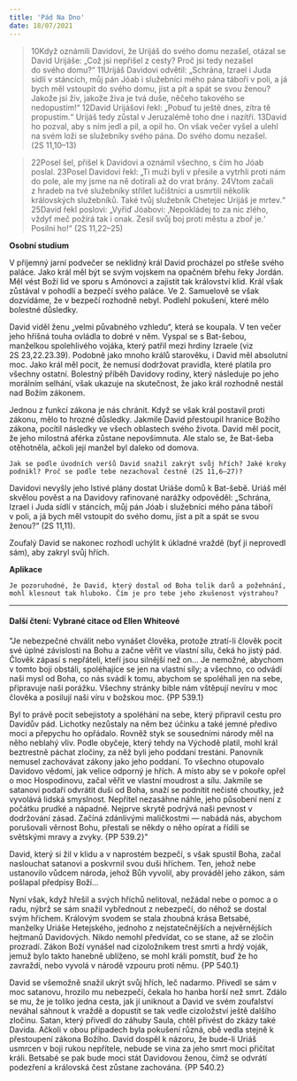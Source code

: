```yaml
---
title: 'Pád Na Dno'
date: 18/07/2021
---
```


> <p></p>
> 10Když oznámili Davidovi, že Urijáš do svého domu nezašel, otázal se David Urijáše: „Což jsi nepřišel z cesty? Proč jsi tedy nezašel do svého domu?“ 11Urijáš Davidovi odvětil: „Schrána, Izrael i Juda sídlí v stáncích, můj pán Jóab i služebníci mého pána táboří v poli, a já bych měl vstoupit do svého domu, jíst a pít a spát se svou ženou? Jakože jsi živ, jakože živa je tvá duše, něčeho takového se nedopustím!“ 12David Urijášovi řekl: „Pobuď tu ještě dnes, zítra tě propustím.“ Urijáš tedy zůstal v Jeruzalémě toho dne i nazítří. 13David ho pozval, aby s ním jedl a pil, a opil ho. On však večer vyšel a ulehl na svém loži se služebníky svého pána. Do svého domu nezašel. (2S 11,10–13)

> <p></p>
> 22Posel šel, přišel k Davidovi a oznámil všechno, s čím ho Jóab poslal. 23Posel Davidovi řekl: „Ti muži byli v přesile a vytrhli proti nám do pole, ale my jsme na ně dotírali až do vrat brány. 24Vtom začali z hradeb na tvé služebníky střílet lučištníci a usmrtili několik královských služebníků. Také tvůj služebník Chetejec Urijáš je mrtev.“ 25David řekl poslovi: „Vyřiď Jóabovi: ‚Nepokládej to za nic zlého, vždyť meč požírá tak i onak. Zesil svůj boj proti městu a zboř je.‘ Posilni ho!“ (2S 11,22–25)

**Osobní studium**

V příjemný jarní podvečer se neklidný král David procházel po střeše svého paláce. Jako král měl být se svým vojskem na opačném břehu řeky Jordán. Měl vést Boží lid ve sporu s Amónovci a zajistit tak království klid. Král však zůstával v pohodlí a bezpečí svého paláce. Ve 2. Samuelově se však dozvídáme, že v bezpečí rozhodně nebyl. Podlehl pokušení, které mělo bolestné důsledky.

David viděl ženu „velmi půvabného vzhledu“, která se koupala. V ten večer jeho hříšná touha ovládla to dobré v něm. Vyspal se s Bat-šebou, manželkou spolehlivého vojáka, který patřil mezi hrdiny Izraele (viz 2S 23,22.23.39). Podobně jako mnoho králů starověku, i David měl absolutní moc. Jako král měl pocit, že nemusí dodržovat pravidla, které platila pro všechny ostatní. Bolestný příběh Davidovy rodiny, který následuje po jeho morálním selhání, však ukazuje na skutečnost, že jako král rozhodně nestál nad Božím zákonem.

Jednou z funkcí zákona je nás chránit. Když se však král postavil proti zákonu, mělo to hrozné důsledky. Jakmile David přestoupil hranice Božího zákona, pocítil následky ve všech oblastech svého života. David měl pocit, že jeho milostná aférka zůstane nepovšimnuta. Ale stalo se, že Bat-šeba otěhotněla, ačkoli její manžel byl daleko od domova.

`Jak se podle úvodních veršů David snažil zakrýt svůj hřích? Jaké kroky podnikl? Proč se podle tebe nezachoval čestně (2S 11,6–27)?`

Davidovi nevyšly jeho lstivé plány dostat Uriáše domů k Bat-šebě. Uriáš měl skvělou pověst a na Davidovy rafinované narážky odpověděl: „Schrána, Izrael i Juda sídlí v stáncích, můj pán Jóab i služebníci mého pána táboří v poli, a já bych měl vstoupit do svého domu, jíst a pít a spát se svou ženou?“ (2S 11,11).

Zoufalý David se nakonec rozhodl uchýlit k úkladné vraždě (byť ji neprovedl sám), aby zakryl svůj hřích.

**Aplikace**

`Je pozoruhodné, že David, který dostal od Boha tolik darů a požehnání, mohl klesnout tak hluboko. Čím je pro tebe jeho zkušenost výstrahou?`

---

#### Další čtení: Vybrané citace od Ellen Whiteové

"Je nebezpečné chválit nebo vynášet člověka, protože ztratí-li člověk pocit své úplné závislosti na Bohu a začne věřit ve vlastní sílu, čeká ho jistý pád. Člověk zápasí s nepřáteli, kteří jsou silnější než on... Je nemožné, abychom v tomto boji obstáli, spoléhajíce se jen na vlastní síly; a všechno, co odvádí naši mysl od Boha, co nás svádí k tomu, abychom se spoléhali jen na sebe, připravuje naši porážku. Všechny stránky bible nám vštěpují nevíru v moc člověka a posilují naši víru v božskou moc. {PP 539.1}

Byl to právě pocit sebejistoty a spoléhání na sebe, který připravil cestu pro Davidův pád. Lichotky nezůstaly na něm bez účinku a také jemné předivo moci a přepychu ho opřádalo. Rovněž styk se sousedními národy měl na něho neblahý vliv. Podle obyčeje, který tehdy na Východě platil, mohl král beztrestně páchat zločiny, za něž byli jeho poddaní trestáni. Panovník nemusel zachovávat zákony jako jeho poddaní. To všechno otupovalo Davidovo vědomí, jak velice odporný je hřích. A místo aby se v pokoře opřel o moc Hospodinovu, začal věřit ve vlastní moudrost a sílu. Jakmile se satanovi podaří odvrátit duši od Boha, snaží se podnítit nečisté choutky, jež vyvolává lidská smyslnost. Nepřítel nezasáhne náhle, jeho působení není z počátku prudké a nápadné. Nejprve skrytě podrývá naši pevnost v dodržování zásad. Začíná zdánlivými maličkostmi — nabádá nás, abychom porušovali věrnost Bohu, přestali se někdy o něho opírat a řídili se světskými mravy a zvyky. {PP 539.2}"

David, který si žil v klidu a v naprostém bezpečí, s však spustil Boha, začal naslouchat satanovi a poskvrnil svou duši hříchem. Ten, jehož nebe ustanovilo vůdcem národa, jehož Bůh vyvolil, aby prováděl jeho zákon, sám pošlapal předpisy Boží...

Nyní však, když hřešil a svých hříchů nelitoval, nežádal nebe o pomoc a o radu, nýbrž se sám snažil vybřednout z nebezpečí, do něhož se dostal svým hříchem. Královým svodem se stala zhoubná krása Betsabé, manželky Uriáše Hetejského, jednoho z nejstatečnějších a nejvěrnějších hejtmanů Davidových. Nikdo nemohl předvídat, co se stane, až se zločin prozradí. Zákon Boží vynášel nad cizoložníkem trest smrti a hrdý voják, jemuž bylo takto hanebně ublíženo, se mohl králi pomstít, buď že ho zavraždí, nebo vyvolá v národě vzpouru proti němu. {PP 540.1}

David se všemožně snažil ukrýt svůj hřích, leč nadarmo. Přivedl se sám v moc satanovu, hrozilo mu nebezpečí, čekala ho hanba horší než smrt. Zdálo se mu, že je toliko jedna cesta, jak jí uniknout a David ve svém zoufalství neváhal sáhnout k vraždě a dopustit se tak vedle cizoložství ještě dalšího zločinu. Satan, který přivedl do záhuby Saula, chtěl přivést do zkázy také Davida. Ačkoli v obou případech byla pokušení různá, obě vedla stejně k přestoupení zákona Božího. David dospěl k názoru, že bude-li Uriáš usmrcen v boji rukou nepřítele, nebude se vina za jeho smrt moci přičítat králi. Betsabé se pak bude moci stát Davidovou ženou, čímž se odvrátí podezření a královská čest zůstane zachována. {PP 540.2}